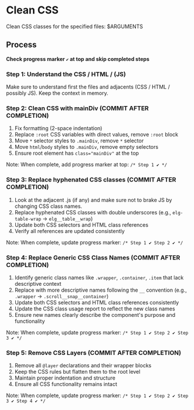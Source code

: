 # Clean CSS

Clean CSS classes for the specified files: $ARGUMENTS

## Process

**Check progress marker `✔️` at top and skip completed steps**

### Step 1: Understand the CSS / HTML / (JS)

Make sure to understand first the files and adjacents (CSS / HTML / possibly JS).
Keep the context in memory.


### Step 2: Clean CSS with mainDiv (COMMIT AFTER COMPLETION)
1. Fix formatting (2-space indentation)
2. Replace `:root` CSS variables with direct values, remove `:root` block
3. Move `*` selector styles to `.mainDiv`, remove `*` selector
4. Move `html`/`body` styles to `.mainDiv`, remove empty selectors
5. Ensure root element has `class="mainDiv"` at the top

Note: When complete, add progress marker at top: `/* Step 1 ✔️ */`


### Step 3: Replace hyphenated CSS classes (COMMIT AFTER COMPLETION)
1. Look at the adjacent .js (if any) and make sure not to brake JS by changing CSS class names.
2. Replace hyphenated CSS classes with double underscores (e.g., `elg-table-wrap` → `elg__table__wrap`)
3. Update both CSS selectors and HTML class references
4. Verify all references are updated consistently

Note: When complete, update progress marker: `/* Step 1 ✔️ Step 2 ✔️ */`


### Step 4: Replace Generic CSS Class Names (COMMIT AFTER COMPLETION)
1. Identify generic class names like `.wrapper`, `.container`, `.item` that lack descriptive context
2. Replace with more descriptive names following the `__` convention (e.g., `.wrapper` → `.scroll__snap__container`)
3. Update both CSS selectors and HTML class references consistently
4. Update the CSS class usage report to reflect the new class names
5. Ensure new names clearly describe the component's purpose and functionality

Note: When complete, update progress marker: `/* Step 1 ✔️ Step 2 ✔️ Step 3 ✔️ */`


### Step 5: Remove CSS Layers (COMMIT AFTER COMPLETION)
1. Remove all `@layer` declarations and their wrapper blocks
2. Keep the CSS rules but flatten them to the root level
3. Maintain proper indentation and structure
4. Ensure all CSS functionality remains intact

Note: When complete, update progress marker: `/* Step 1 ✔️ Step 2 ✔️ Step 3 ✔️ Step 4 ✔️ */`


